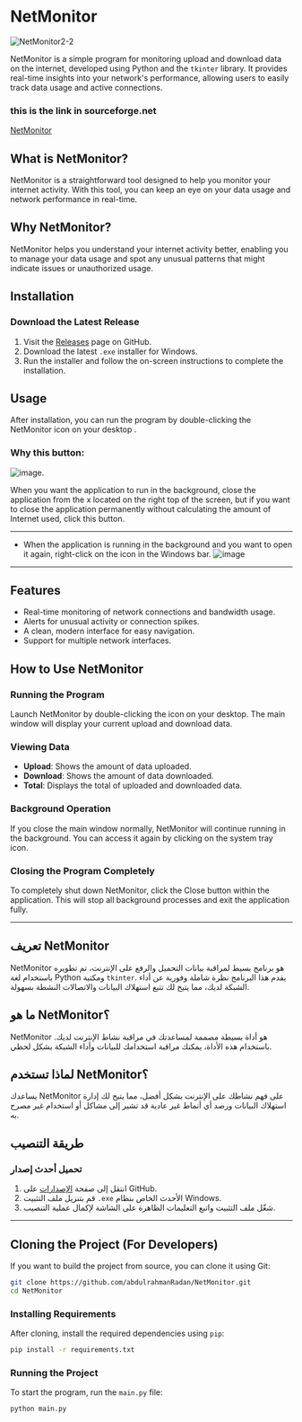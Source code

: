 
# NetMonitor
![NetMonitor2-2](https://github.com/user-attachments/assets/8f55080e-e8eb-48e5-aef3-93e8e083b358)



NetMonitor is a simple program for monitoring upload and download data on the internet, developed using Python and the `tkinter` library. It provides real-time insights into your network's performance, allowing users to easily track data usage and active connections.

### this is the link in sourceforge.net

<a href="https://sourceforge.net/projects/netmonitor24/" target="_blank">NetMonitor</a>


## What is NetMonitor?
NetMonitor is a straightforward tool designed to help you monitor your internet activity. With this tool, you can keep an eye on your data usage and network performance in real-time.

## Why NetMonitor?
NetMonitor helps you understand your internet activity better, enabling you to manage your data usage and spot any unusual patterns that might indicate issues or unauthorized usage.

## Installation

### Download the Latest Release
1. Visit the [Releases](https://github.com/abdulrahmanRadan/NetMonitor/releases) page on GitHub.
2. Download the latest `.exe` installer for Windows.
3. Run the installer and follow the on-screen instructions to complete the installation.

## Usage
After installation, you can run the program by double-clicking the NetMonitor icon on your desktop .
### Why this button:
    
  ![image](https://github.com/user-attachments/assets/9c483e1b-736a-4b8c-88c9-468b308c3a86).
  
  When you want the application to run in the background, close the application from the x located on the right top of the screen, but if you want to close the application permanently without calculating the amount of Internet used, click this button.

---

  - When the application is running in the background and you want to open it again, right-click on the icon in the Windows bar.
   ![image](https://github.com/user-attachments/assets/a72c8014-baf1-40e1-a090-32b08a67b5a2)

---

## Features
- Real-time monitoring of network connections and bandwidth usage.
- Alerts for unusual activity or connection spikes.
- A clean, modern interface for easy navigation.
- Support for multiple network interfaces.

## How to Use NetMonitor

### Running the Program
Launch NetMonitor by double-clicking the icon on your desktop. The main window will display your current upload and download data.

### Viewing Data
- **Upload**: Shows the amount of data uploaded.
- **Download**: Shows the amount of data downloaded.
- **Total**: Displays the total of uploaded and downloaded data.

### Background Operation
If you close the main window normally, NetMonitor will continue running in the background. You can access it again by clicking on the system tray icon.

### Closing the Program Completely
To completely shut down NetMonitor, click the Close button within the application. This will stop all background processes and exit the application fully.

---

## تعريف NetMonitor

NetMonitor هو برنامج بسيط لمراقبة بيانات التحميل والرفع على الإنترنت، تم تطويره باستخدام لغة Python ومكتبة `tkinter`. يقدم هذا البرنامج نظرة شاملة وفورية عن أداء الشبكة لديك، مما يتيح لك تتبع استهلاك البيانات والاتصالات النشطة بسهولة.

## ما هو NetMonitor؟
NetMonitor هو أداة بسيطة مصممة لمساعدتك في مراقبة نشاط الإنترنت لديك. باستخدام هذه الأداة، يمكنك مراقبة استخدامك للبيانات وأداء الشبكة بشكل لحظي.

## لماذا تستخدم NetMonitor؟
يساعدك NetMonitor على فهم نشاطك على الإنترنت بشكل أفضل، مما يتيح لك إدارة استهلاك البيانات ورصد أي أنماط غير عادية قد تشير إلى مشاكل أو استخدام غير مصرح به.

## طريقة التنصيب

### تحميل أحدث إصدار
1. انتقل إلى صفحة [الإصدارات](https://github.com/abdulrahmanRadan/NetMonitor/releases) على GitHub.
2. قم بتنزيل ملف التثبيت `.exe` الأحدث الخاص بنظام Windows.
3. شغّل ملف التثبيت واتبع التعليمات الظاهرة على الشاشة لإكمال عملية التنصيب.

---

## Cloning the Project (For Developers)

If you want to build the project from source, you can clone it using Git:

```bash
git clone https://github.com/abdulrahmanRadan/NetMonitor.git
cd NetMonitor
```

### Installing Requirements

After cloning, install the required dependencies using `pip`:

```bash
pip install -r requirements.txt
```

### Running the Project

To start the program, run the `main.py` file:

```bash
python main.py
```
